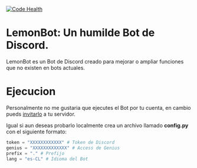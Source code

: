 [![Code Health](https://landscape.io/github/LemonDevelopment/LemonBot/master/landscape.svg?style=flat-square)](https://landscape.io/github/LemonDevelopment/LemonBot/master)
# LemonBot: Un humilde Bot de Discord.
LemonBot es un Bot de Discord creado para mejorar o ampliar funciones que no existen en bots actuales.

# Ejecucion
Personalmente no me gustaria que ejecutes el Bot por tu cuenta, en cambio pueds [invitarlo](https://discordapp.com/oauth2/authorize?client_id=358031514749108228&scope=bot&permissions=37112833) a tu servidor.

Igual si aun deseas probarlo localmente crea un archivo llamado **config.py** con el siguiente formato:

```py
token = "XXXXXXXXXXXX" # Token de Discord
genius = "XXXXXXXXXXXXX" # Access de Genius
prefix = "." # Prefijo
lang = "es-CL" # Idioma del Bot
```
